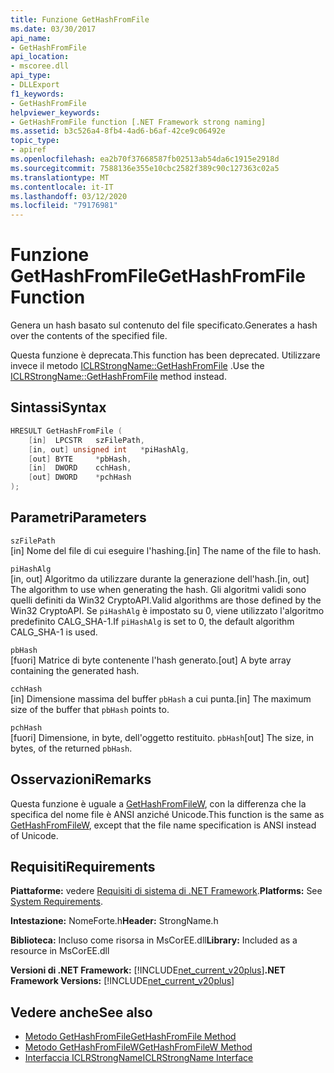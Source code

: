 ```yaml
---
title: Funzione GetHashFromFile
ms.date: 03/30/2017
api_name:
- GetHashFromFile
api_location:
- mscoree.dll
api_type:
- DLLExport
f1_keywords:
- GetHashFromFile
helpviewer_keywords:
- GetHashFromFile function [.NET Framework strong naming]
ms.assetid: b3c526a4-8fb4-4ad6-b6af-42ce9c06492e
topic_type:
- apiref
ms.openlocfilehash: ea2b70f37668587fb02513ab54da6c1915e2918d
ms.sourcegitcommit: 7588136e355e10cbc2582f389c90c127363c02a5
ms.translationtype: MT
ms.contentlocale: it-IT
ms.lasthandoff: 03/12/2020
ms.locfileid: "79176981"
---
```

# <a name="gethashfromfile-function"></a><span data-ttu-id="34862-102">Funzione GetHashFromFile</span><span class="sxs-lookup"><span data-stu-id="34862-102">GetHashFromFile Function</span></span>
<span data-ttu-id="34862-103">Genera un hash basato sul contenuto del file specificato.</span><span class="sxs-lookup"><span data-stu-id="34862-103">Generates a hash over the contents of the specified file.</span></span>  
  
 <span data-ttu-id="34862-104">Questa funzione è deprecata.</span><span class="sxs-lookup"><span data-stu-id="34862-104">This function has been deprecated.</span></span> <span data-ttu-id="34862-105">Utilizzare invece il metodo [ICLRStrongName::GetHashFromFile](../hosting/iclrstrongname-gethashfromfile-method.md) .</span><span class="sxs-lookup"><span data-stu-id="34862-105">Use the [ICLRStrongName::GetHashFromFile](../hosting/iclrstrongname-gethashfromfile-method.md) method instead.</span></span>  
  
## <a name="syntax"></a><span data-ttu-id="34862-106">Sintassi</span><span class="sxs-lookup"><span data-stu-id="34862-106">Syntax</span></span>  
  
```cpp  
HRESULT GetHashFromFile (  
    [in]  LPCSTR   szFilePath,  
    [in, out] unsigned int   *piHashAlg,
    [out] BYTE     *pbHash,
    [in]  DWORD    cchHash,
    [out] DWORD    *pchHash  
);  
```  
  
## <a name="parameters"></a><span data-ttu-id="34862-107">Parametri</span><span class="sxs-lookup"><span data-stu-id="34862-107">Parameters</span></span>  
 `szFilePath`  
 <span data-ttu-id="34862-108">[in] Nome del file di cui eseguire l'hashing.</span><span class="sxs-lookup"><span data-stu-id="34862-108">[in] The name of the file to hash.</span></span>  
  
 `piHashAlg`  
 <span data-ttu-id="34862-109">[in, out] Algoritmo da utilizzare durante la generazione dell'hash.</span><span class="sxs-lookup"><span data-stu-id="34862-109">[in, out] The algorithm to use when generating the hash.</span></span> <span data-ttu-id="34862-110">Gli algoritmi validi sono quelli definiti da Win32 CryptoAPI.</span><span class="sxs-lookup"><span data-stu-id="34862-110">Valid algorithms are those defined by the Win32 CryptoAPI.</span></span> <span data-ttu-id="34862-111">Se `piHashAlg` è impostato su 0, viene utilizzato l'algoritmo predefinito CALG_SHA-1.</span><span class="sxs-lookup"><span data-stu-id="34862-111">If `piHashAlg` is set to 0, the default algorithm CALG_SHA-1 is used.</span></span>  
  
 `pbHash`  
 <span data-ttu-id="34862-112">[fuori] Matrice di byte contenente l'hash generato.</span><span class="sxs-lookup"><span data-stu-id="34862-112">[out] A byte array containing the generated hash.</span></span>  
  
 `cchHash`  
 <span data-ttu-id="34862-113">[in] Dimensione massima del buffer `pbHash` a cui punta.</span><span class="sxs-lookup"><span data-stu-id="34862-113">[in] The maximum size of the buffer that `pbHash` points to.</span></span>  
  
 `pchHash`  
 <span data-ttu-id="34862-114">[fuori] Dimensione, in byte, dell'oggetto restituito. `pbHash`</span><span class="sxs-lookup"><span data-stu-id="34862-114">[out] The size, in bytes, of the returned `pbHash`.</span></span>  
  
## <a name="remarks"></a><span data-ttu-id="34862-115">Osservazioni</span><span class="sxs-lookup"><span data-stu-id="34862-115">Remarks</span></span>  
 <span data-ttu-id="34862-116">Questa funzione è uguale a [GetHashFromFileW](gethashfromfilew-function.md), con la differenza che la specifica del nome file è ANSI anziché Unicode.</span><span class="sxs-lookup"><span data-stu-id="34862-116">This function is the same as [GetHashFromFileW](gethashfromfilew-function.md), except that the file name specification is ANSI instead of Unicode.</span></span>  
  
## <a name="requirements"></a><span data-ttu-id="34862-117">Requisiti</span><span class="sxs-lookup"><span data-stu-id="34862-117">Requirements</span></span>  
 <span data-ttu-id="34862-118">**Piattaforme:** vedere [Requisiti di sistema di .NET Framework](../../get-started/system-requirements.md).</span><span class="sxs-lookup"><span data-stu-id="34862-118">**Platforms:** See [System Requirements](../../get-started/system-requirements.md).</span></span>  
  
 <span data-ttu-id="34862-119">**Intestazione:** NomeForte.h</span><span class="sxs-lookup"><span data-stu-id="34862-119">**Header:** StrongName.h</span></span>  
  
 <span data-ttu-id="34862-120">**Biblioteca:** Incluso come risorsa in MsCorEE.dll</span><span class="sxs-lookup"><span data-stu-id="34862-120">**Library:** Included as a resource in MsCorEE.dll</span></span>  
  
 <span data-ttu-id="34862-121">**Versioni di .NET Framework:** [!INCLUDE[net_current_v20plus](../../../../includes/net-current-v20plus-md.md)]</span><span class="sxs-lookup"><span data-stu-id="34862-121">**.NET Framework Versions:** [!INCLUDE[net_current_v20plus](../../../../includes/net-current-v20plus-md.md)]</span></span>  
  
## <a name="see-also"></a><span data-ttu-id="34862-122">Vedere anche</span><span class="sxs-lookup"><span data-stu-id="34862-122">See also</span></span>

- [<span data-ttu-id="34862-123">Metodo GetHashFromFile</span><span class="sxs-lookup"><span data-stu-id="34862-123">GetHashFromFile Method</span></span>](../hosting/iclrstrongname-gethashfromfile-method.md)
- [<span data-ttu-id="34862-124">Metodo GetHashFromFileW</span><span class="sxs-lookup"><span data-stu-id="34862-124">GetHashFromFileW Method</span></span>](../hosting/iclrstrongname-gethashfromfilew-method.md)
- [<span data-ttu-id="34862-125">Interfaccia ICLRStrongName</span><span class="sxs-lookup"><span data-stu-id="34862-125">ICLRStrongName Interface</span></span>](../hosting/iclrstrongname-interface.md)
